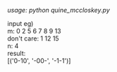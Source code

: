 *usage: python quine_mccloskey.py*
  
input eg)  
m: 0 2 5 6 7 8 9 13  
don't care: 1 12 15  
n: 4  
result:   
[('0-10', '-00-', '-1-1')]
